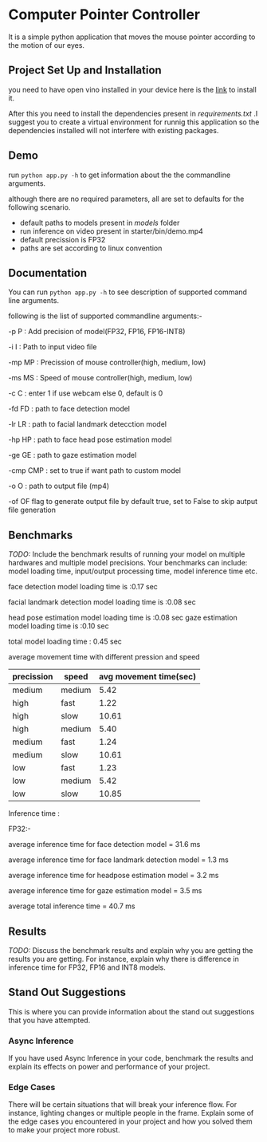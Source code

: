 # Computer Pointer Controller
It is a simple python application that moves the mouse
pointer according to the motion of our eyes.

## Project Set Up and Installation

you need to have open vino installed in your device here is the [link](https://docs.openvinotoolkit.org/latest/index.html) to install it.

After this you need to install the dependencies present in _requirements.txt_ .I suggest you to create a virtual environment for runnig this application so the dependencies installed will not interfere with existing packages.

## Demo

run `python app.py -h` to get information about the the commandline arguments.

although there are no required parameters, all are set to defaults for the following scenario.

- default paths to models present in _models_ folder
- run inference on video present in starter/bin/demo.mp4
- default precission is FP32
- paths are set according to linux convention

## Documentation

You can run `python app.py -h` to see description of supported command line arguments.

following is the list of supported commandline arguments:-


  -p P :   Add precision of model(FP32, FP16, FP16-INT8)

  -i I :      Path to input video file

  -mp MP :    Precission of mouse controller(high, medium, low)

  -ms MS :   Speed of mouse controller(high, medium, low)

  -c C   :   enter 1 if use webcam else 0, default is 0

  -fd FD  :  path to face detection model

  -lr LR   : path to facial landmark detecction model

  -hp HP   : path to face head pose estimation model

  -ge GE   : path to gaze estimation model

  -cmp CMP : set to true if want path to custom model

  -o O     : path to output file (mp4)

  -of OF    flag to generate output file by default true, set to False to skip autput file generation

## Benchmarks
*TODO:* Include the benchmark results of running your model on multiple hardwares and multiple model precisions. Your benchmarks can include: model loading time, input/output processing time, model inference time etc.

face detection model loading time is :0.17 sec

facial landmark detection model loading time is :0.08 sec

head pose estimation model loading time is :0.08 sec
gaze estimation model loading time is :0.10 sec

total model loading time : 0.45 sec

average movement time with different pression and speed

| precission | speed |  avg movement time(sec) |
| --- | --- | --- |
|medium | medium | 5.42 |
| high  | fast   | 1.22 |
| high  | slow   | 10.61|
| high  | medium | 5.40 |
| medium| fast   | 1.24 |
| medium| slow   | 10.61|
| low   | fast   | 1.23 |
| low   | medium | 5.42 |
| low   | slow   | 10.85|

Inference time :

FP32:- 

average inference time for face detection model = 31.6 ms

average inference time for face landmark detection model = 1.3 ms

average inference time for headpose estimation model = 3.2 ms

average inference time for gaze estimation model = 3.5 ms

average total inference time = 40.7 ms


## Results
*TODO:* Discuss the benchmark results and explain why you are getting the results you are getting. For instance, explain why there is difference in inference time for FP32, FP16 and INT8 models.

## Stand Out Suggestions
This is where you can provide information about the stand out suggestions that you have attempted.

### Async Inference
If you have used Async Inference in your code, benchmark the results and explain its effects on power and performance of your project.

### Edge Cases
There will be certain situations that will break your inference flow. For instance, lighting changes or multiple people in the frame. Explain some of the edge cases you encountered in your project and how you solved them to make your project more robust.

